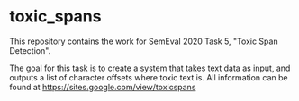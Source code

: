 # toxic_spans
This repository contains the work for SemEval 2020 Task 5, "Toxic Span Detection".

The goal for this task is to create a system that takes text data as input, and outputs a list of character offsets where toxic text is. All information can be found at https://sites.google.com/view/toxicspans
